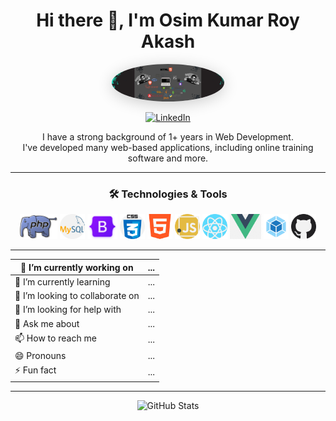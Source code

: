 <h1 align="center">Hi there 👋, I'm Osim Kumar Roy Akash</h1>

<p align="center">
    <img src="osim2..jpeg" alt="Osim Kumar Roy Akash" width="180" style="border-radius:50%; box-shadow:0 4px 24px rgba(0,0,0,0.2);">
</p>

<p align="center">
    <a href="https://www.linkedin.com/in/osim-kumar-roy-akash-164418184">
        <img src="https://img.shields.io/badge/-LinkedIn-blue?style=flat-square&logo=Linkedin&logoColor=white" alt="LinkedIn">
    </a>
</p>

<p align="center">
    I have a strong background of 1+ years in Web Development.<br>
    I've developed many web-based applications, including online training software and more.
</p>

---

<h3 align="center">🛠️ Technologies & Tools</h3>
<p align="center">
    <img src="php.svg" alt="PHP" height="40"/>
    <img src="mysql.png" alt="MySQL" height="40"/>
    <img src="bootstrap5.png" alt="Bootstrap 5" height="40"/>
    <img src="css.png" alt="CSS" height="40"/>
    <img src="html-5.png" alt="HTML5" height="40"/>
    <img src="javascript.png" alt="JavaScript" height="40"/>
    <img src="react.png" alt="React" height="40"/>
    <img src="vuejs.png" alt="Vue.js" height="40"/>
    <img src="webpack.svg" alt="Webpack" height="40"/>
    <img src="github.png" alt="GitHub" height="40"/>
</p>

---

<div align="center">
    
| 🔭 I’m currently working on | ... |
|----------------------------|-----|
| 🌱 I’m currently learning   | ... |
| 👯 I’m looking to collaborate on | ... |
| 🤔 I’m looking for help with | ... |
| 💬 Ask me about            | ... |
| 📫 How to reach me         | ... |
| 😄 Pronouns                | ... |
| ⚡ Fun fact                | ... |

</div>

---

<p align="center">
    <img src="https://github-readme-stats.vercel.app/api?username=osim-kumar-roy-akash&show_icons=true&theme=github_dark" alt="GitHub Stats" height="160">
</p>
